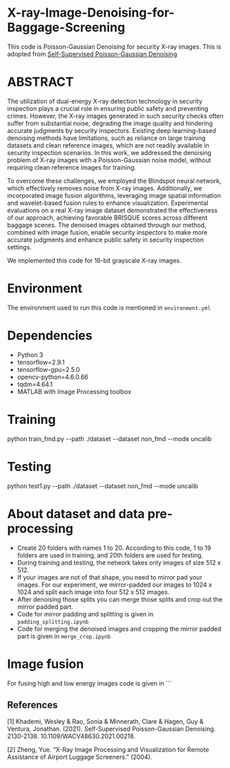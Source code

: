 # X-ray-Image-Denoising-for-Baggage-Screening
This code is Poisson-Gaussian Denoising for security X-ray images. This is adopted from [Self-Supervised Poisson-Gaussian Denoising](https://arxiv.org/abs/2002.09558#:~:text=Self%2Dsupervised%20models%20for%20denoising,such%20as%20low%2Dlight%20microscopy.) 

# ABSTRACT
The utilization of dual-energy X-ray detection technology in security inspection plays a crucial role in ensuring public safety and preventing crimes. However, the X-ray images generated in such security checks often suffer from substantial noise, degrading the image quality and hindering accurate judgments by security inspectors. Existing deep learning-based denoising methods have limitations, such as reliance on large training datasets and clean reference images, which are not readily available in security inspection scenarios. In this work, we addressed the denoising problem of X-ray images with a Poisson-Gaussian noise model, without requiring clean reference images for training.

To overcome these challenges, we employed the Blindspot neural network, which effectively removes noise from X-ray images. Additionally, we incorporated image fusion algorithms, leveraging image spatial information and wavelet-based fusion rules to enhance visualization. Experimental evaluations on a real X-ray image dataset demonstrated the effectiveness of our approach, achieving favorable BRISQUE scores across different baggage scenes. The denoised images obtained through our method, combined with image fusion, enable security inspectors to make more accurate judgments and enhance public safety in security inspection settings.

We implemented this code for 16-bit grayscale X-ray images.

# Environment
The environment used to run this code is mentioned in ```environment.yml```

# Dependencies
- Python 3   
- tensorflow=2.9.1  
- tensorflow-gpu=2.5.0   
- opencv-python=4.6.0.66   
- tqdm=4.64.1
- MATLAB with Image Processing toolbox

# Training 
python train_fmd.py --path ./dataset --dataset non_fmd --mode uncalib
# Testing
python test1.py --path ./dataset --dataset non_fmd --mode uncalib

# About dataset and data pre-processing
- Create 20 folders with names 1 to 20. According to this code, 1 to 19 folders are used in training, and 20th folders are used for testing.
- During training and testing, the network takes only images of size 512 x 512.
- If your images are not of that shape, you need to mirror pad your images. For our experiment, we mirror-padded our images to 1024 x 1024 and split each image into four 512 x 512 images.
- After denoising those splits you can merge those splits and crop out the mirror padded part.
- Code for mirror padding and splitting is given in ```padding_splitting.ipynb```
- Code for merging the denoised images and cropping the mirror padded part is given in ```merge_crop.ipynb```

# Image fusion
For fusing high and low energy images code is given in ```

## References
<a id="1">[1]</a> 
Khademi, Wesley & Rao, Sonia & Minnerath, Clare & Hagen, Guy & Ventura, Jonathan. (2021). Self-Supervised Poisson-Gaussian Denoising. 2130-2138. 10.1109/WACV48630.2021.00218. 

<a id="1">[2]</a> 
Zheng, Yue. “X-Ray Image Processing and Visualization for Remote Assistance of Airport Luggage Screeners.” (2004).
